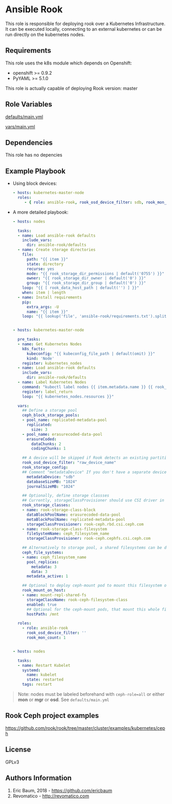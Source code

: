 Ansible Rook
=========

This role is responsible for deploying rook over a
Kubernetes Infrastructure. It can be executed locally,
connecting to an external kubernetes or can be run directly
on the kubernetes nodes.

Requirements
------------

This role uses the k8s module which depends on Openshift:

* openshift >= 0.9.2
* PyYAML >= 5.1.0

This role is actually capable of deploying Rook version: master

Role Variables
--------------

[defaults/main.yml](defaults/main.yml)

[vars/main.yml](vars/main.yml)

Dependencies
------------

This role has no depencies

Example Playbook
----------------
- Using block devices:
    ```yaml
    - hosts: kubernetes-master-node
      roles:
         - { role: ansible-rook, rook_osd_device_filter: sdb, rook_mon_count: 1 }
    ```
- A more detailed playbook:
    ```yaml
    - hosts: nodes

      tasks:
      - name: Load ansible-rook defaults
        include_vars:
          dir: ansible-rook/defaults
      - name: Create storage directories
        file:
          path: "{{ item }}"
          state: directory
          recurse: yes
          mode: "{{ rook_storage_dir_permissions | default('0755') }}"
          owner: "{{ rook_storage_dir_owner | default('0') }}"
          group: "{{ rook_storage_dir_group | default('0') }}"
        loop: "{{ [ rook_data_host_path | default('') ] }}"
        when: item | length
      - name: Install requirements
        pip:
          extra_args: -U
          name: "{{ item }}"
        loop: "{{ lookup('file', 'ansible-rook/requirements.txt').splitlines() }}"


    - hosts: kubernetes-master-node

      pre_tasks:
      - name: Get Kubernetes Nodes
        k8s_facts:
          kubeconfig: "{{ kubeconfig_file_path | default(omit) }}"
          kind: 'Node'
        register: kubernetes_nodes
      - name: Load ansible-rook defaults
        include_vars:
          dir: ansible-rook/defaults
      - name: Label Kubernetes Nodes
        command: "kubectl label nodes {{ item.metadata.name }} {{ rook_node_label_key }}={{ rook_node_label_all }} --overwrite=true"
        register: label_return
        loop: "{{ kubernetes_nodes.resources }}"

      vars:
        ## Define a storage pool
        ceph_block_storage_pools:
        - pool_name: replicated-metadata-pool
          replicated:
            size: 3
        - pool_name: erasurecoded-data-pool
          erasureCoded:
            dataChunks: 2
            codingChunks: 1

        ## A device will be skipped if Rook detects an existing partition or a filesystem.
        rook_osd_device_filter: "raw_device_name"
        rook_storage_config:
        ## Comment "metadataDevice" If you don't have a separate device for metadata
          metadataDevice: "sdb"
          databaseSizeMB: "1024"
          journalSizeMB: "1024"

        ## Optionally, define storage classses
        ## Currently, storageClassProvisioner should use CSI driver in favor of Flex driver (https://github.com/rook/rook/blob/master/Documentation/ceph-filesystem.md#provision-storage)
        rook_storage_classes:
        - name: rook-storage-class-block
          dataBlockPoolName: erasurecoded-data-pool
          metaBlockPoolName: replicated-metadata-pool
          storageClassProvisioner: rook-ceph.rbd.csi.ceph.com
        - name: rook-storage-class-filesystem
          fileSystemName: ceph_filesystem_name
          storageClassProvisioner: rook-ceph.cephfs.csi.ceph.com

        ## Alternatively to storage pool, a shared filesystems can be defined:
        ceph_file_systems:
        - name: ceph_filesystem_name
          pool_replicas:
            metadata: 3
            data: 3
          metadata_active: 1

        ## Optional to deploy ceph-mount pod to mount this filesystem on the host as well
        rook_mount_on_host:
        - name: mount-repl-shared-fs
          storageClassName: rook-ceph-filesystem-class
          enabled: true
          ## Optional for the ceph-mount pods, that mount this whole filesystem on the host
          hostPath: /mnt

      roles:
        - role: ansible-rook
          rook_osd_device_filter: ''
          rook_mon_count: 1


    - hosts: nodes

      tasks:
      - name: Restart Kubelet
        systemd:
          name: kubelet
          state: restarted
        tags: restart
    ```

> Note: nodes must be labeled beforehand with `ceph-role=all` or either **mon** or **mgr** or **osd**.
> See `defaults/main.yml`

Rook Ceph project examples
-------
https://github.com/rook/rook/tree/master/cluster/examples/kubernetes/ceph

License
-------

GPLv3

Authors Information
------------------

1. Eric Baum, 2018 - https://github.com/ericbaum
2. Revomatico - http://revomatico.com
